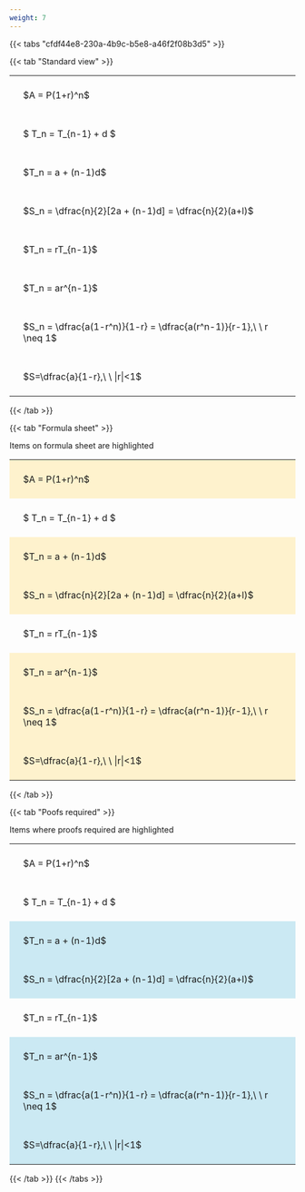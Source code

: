 ```yaml
---
weight: 7
---
```


{{< tabs "cfdf44e8-230a-4b9c-b5e8-a46f2f08b3d5" >}}

{{< tab "Standard view" >}}

<style type="text/css">
#T_b27e4 th.col_heading {
  text-align: left;
  font-size: 1em;
}
#T_b27e4 td {
  text-align: left;
  font-size: 1em;
  padding: 1.5em;
}
</style>
<table id="T_b27e4">
  <thead>
  </thead>
  <tbody>
    <tr>
      <td id="T_b27e4_row0_col0" class="data row0 col0" >$A = P(1+r)^n$</td>
    </tr>
    <tr>
      <td id="T_b27e4_row1_col0" class="data row1 col0" >$ T_n = T_{n-1} + d $</td>
    </tr>
    <tr>
      <td id="T_b27e4_row2_col0" class="data row2 col0" >$T_n = a + (n-1)d$</td>
    </tr>
    <tr>
      <td id="T_b27e4_row3_col0" class="data row3 col0" >$S_n = \dfrac{n}{2}[2a + (n-1)d] = \dfrac{n}{2}(a+l)$</td>
    </tr>
    <tr>
      <td id="T_b27e4_row4_col0" class="data row4 col0" >$T_n = rT_{n-1}$</td>
    </tr>
    <tr>
      <td id="T_b27e4_row5_col0" class="data row5 col0" >$T_n = ar^{n-1}$</td>
    </tr>
    <tr>
      <td id="T_b27e4_row6_col0" class="data row6 col0" >$S_n = \dfrac{a(1-r^n)}{1-r} = \dfrac{a(r^n-1)}{r-1},\ \  r \neq 1$</td>
    </tr>
    <tr>
      <td id="T_b27e4_row7_col0" class="data row7 col0" >$S=\dfrac{a}{1-r},\ \ |r|<1$</td>
    </tr>
  </tbody>
</table>
{{< /tab >}}

{{< tab "Formula sheet" >}}

Items on formula sheet are highlighted 
<br>
<style type="text/css">
#T_dec44 th.col_heading {
  text-align: left;
  font-size: 1em;
}
#T_dec44 td {
  text-align: left;
  font-size: 1em;
  padding: 1.5em;
}
#T_dec44_row0_col0, #T_dec44_row2_col0, #T_dec44_row3_col0, #T_dec44_row5_col0, #T_dec44_row6_col0, #T_dec44_row7_col0 {
  background-color: rgba(255,194,10, 0.2);
}
#T_dec44_row1_col0, #T_dec44_row4_col0 {
  background-color: rgba(0,0,0,0);
}
</style>
<table id="T_dec44">
  <thead>
  </thead>
  <tbody>
    <tr>
      <td id="T_dec44_row0_col0" class="data row0 col0" >$A = P(1+r)^n$</td>
    </tr>
    <tr>
      <td id="T_dec44_row1_col0" class="data row1 col0" >$ T_n = T_{n-1} + d $</td>
    </tr>
    <tr>
      <td id="T_dec44_row2_col0" class="data row2 col0" >$T_n = a + (n-1)d$</td>
    </tr>
    <tr>
      <td id="T_dec44_row3_col0" class="data row3 col0" >$S_n = \dfrac{n}{2}[2a + (n-1)d] = \dfrac{n}{2}(a+l)$</td>
    </tr>
    <tr>
      <td id="T_dec44_row4_col0" class="data row4 col0" >$T_n = rT_{n-1}$</td>
    </tr>
    <tr>
      <td id="T_dec44_row5_col0" class="data row5 col0" >$T_n = ar^{n-1}$</td>
    </tr>
    <tr>
      <td id="T_dec44_row6_col0" class="data row6 col0" >$S_n = \dfrac{a(1-r^n)}{1-r} = \dfrac{a(r^n-1)}{r-1},\ \  r \neq 1$</td>
    </tr>
    <tr>
      <td id="T_dec44_row7_col0" class="data row7 col0" >$S=\dfrac{a}{1-r},\ \ |r|<1$</td>
    </tr>
  </tbody>
</table>
{{< /tab >}}

{{< tab "Poofs required" >}}

Items where proofs required are highlighted 
<br>
<style type="text/css">
#T_2f377 th.col_heading {
  text-align: left;
  font-size: 1em;
}
#T_2f377 td {
  text-align: left;
  font-size: 1em;
  padding: 1.5em;
}
#T_2f377_row0_col0, #T_2f377_row1_col0, #T_2f377_row4_col0 {
  background-color: rgba(0,0,0,0);
}
#T_2f377_row2_col0, #T_2f377_row3_col0, #T_2f377_row5_col0, #T_2f377_row6_col0, #T_2f377_row7_col0 {
  background-color: rgba(0,150,200, 0.2);
}
</style>
<table id="T_2f377">
  <thead>
  </thead>
  <tbody>
    <tr>
      <td id="T_2f377_row0_col0" class="data row0 col0" >$A = P(1+r)^n$</td>
    </tr>
    <tr>
      <td id="T_2f377_row1_col0" class="data row1 col0" >$ T_n = T_{n-1} + d $</td>
    </tr>
    <tr>
      <td id="T_2f377_row2_col0" class="data row2 col0" >$T_n = a + (n-1)d$</td>
    </tr>
    <tr>
      <td id="T_2f377_row3_col0" class="data row3 col0" >$S_n = \dfrac{n}{2}[2a + (n-1)d] = \dfrac{n}{2}(a+l)$</td>
    </tr>
    <tr>
      <td id="T_2f377_row4_col0" class="data row4 col0" >$T_n = rT_{n-1}$</td>
    </tr>
    <tr>
      <td id="T_2f377_row5_col0" class="data row5 col0" >$T_n = ar^{n-1}$</td>
    </tr>
    <tr>
      <td id="T_2f377_row6_col0" class="data row6 col0" >$S_n = \dfrac{a(1-r^n)}{1-r} = \dfrac{a(r^n-1)}{r-1},\ \  r \neq 1$</td>
    </tr>
    <tr>
      <td id="T_2f377_row7_col0" class="data row7 col0" >$S=\dfrac{a}{1-r},\ \ |r|<1$</td>
    </tr>
  </tbody>
</table>
{{< /tab >}}
{{< /tabs >}}